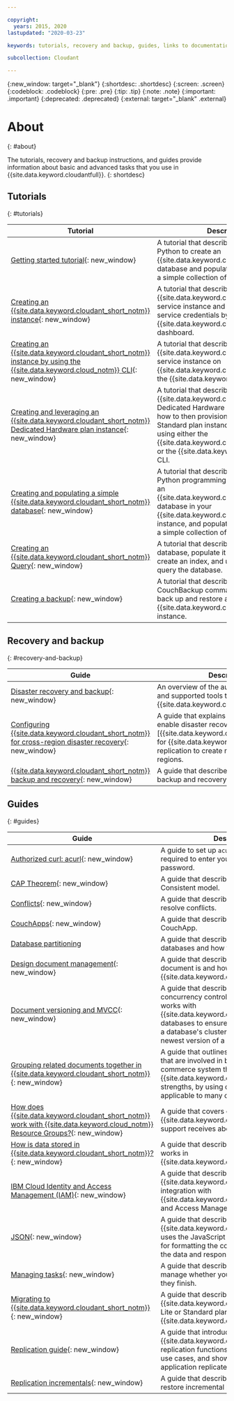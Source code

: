 ```yaml
---

copyright:
  years: 2015, 2020
lastupdated: "2020-03-23"

keywords: tutorials, recovery and backup, guides, links to documentation, about 

subcollection: Cloudant

---
```


{:new_window: target="_blank"}
{:shortdesc: .shortdesc}
{:screen: .screen}
{:codeblock: .codeblock}
{:pre: .pre}
{:tip: .tip}
{:note: .note}
{:important: .important}
{:deprecated: .deprecated}
{:external: target="_blank" .external}

<!-- Acrolinx: 2018-11-08 -->

# About
{: #about}

The tutorials, recovery and backup instructions, and guides provide information about basic and advanced tasks that you use in {{site.data.keyword.cloudantfull}}. 
{: shortdesc} 

## Tutorials
{: #tutorials}

Tutorial | Description 
---------|-------------
[Getting started tutorial](/docs/Cloudant?topic=Cloudant-getting-started-with-cloudant){: new_window} | A tutorial that describes how to use Python to create an {{site.data.keyword.cloudant_short_notm}} database and populate that database with a simple collection of data.
[Creating an {{site.data.keyword.cloudant_short_notm}} instance](/docs/Cloudant?topic=Cloudant-creating-an-ibm-cloudant-instance-on-ibm-cloud#creating-an-ibm-cloudant-instance-on-ibm-cloud){: new_window} | A tutorial that describes how to create an {{site.data.keyword.cloudant_short_notm}} service instance and where to find your service credentials by using the {{site.data.keyword.cloud_notm}} dashboard.
[Creating an {{site.data.keyword.cloudant_short_notm}} instance by using the {{site.data.keyword.cloud_notm}} CLI](/docs/Cloudant?topic=Cloudant-creating-an-ibm-cloudant-instance-on-ibm-cloud-by-using-the-ibm-cloud-cli#creating-an-ibm-cloudant-instance-on-ibm-cloud-by-using-the-ibm-cloud-cli){: new_window} | A tutorial that describes how to create an {{site.data.keyword.cloudant_short_notm}} service instance on {{site.data.keyword.cloud_notm}} by using the {{site.data.keyword.cloud_notm}} CLI.
[Creating and leveraging an {{site.data.keyword.cloudant_short_notm}} Dedicated Hardware plan instance](/docs/Cloudant?topic=Cloudant-creating-and-leveraging-an-ibm-cloudant-dedicated-hardware-plan-instance-on-ibm-cloud#creating-and-leveraging-an-ibm-cloudant-dedicated-hardware-plan-instance-on-ibm-cloud){: new_window} | A tutorial that describes how to create an {{site.data.keyword.cloudant_short_notm}} Dedicated Hardware plan instance and how to then provision one or more Standard plan instances to run on it by using either the {{site.data.keyword.cloud_notm}} catalog or the {{site.data.keyword.cloud_notm}} CLI.
[Creating and populating a simple {{site.data.keyword.cloudant_short_notm}} database](/docs/Cloudant?topic=Cloudant-creating-and-populating-a-simple-ibm-cloudant-database-on-ibm-cloud#creating-and-populating-a-simple-ibm-cloudant-database-on-ibm-cloud){: new_window} | A tutorial that describes how to use the Python programming language to create an {{site.data.keyword.cloudant_short_notm}} database in your {{site.data.keyword.cloud_notm}} service instance, and populate the database with a simple collection of data.
[Creating an {{site.data.keyword.cloudant_short_notm}} Query](/docs/Cloudant?topic=Cloudant-creating-an-ibm-cloudant-query#creating-an-ibm-cloudant-query){: new_window}| A tutorial that describes how to create a database, populate it with documents, create an index, and use the index to query the database.
[Creating a backup](/docs/Cloudant?topic=Cloudant-creating-a-backup#creating-a-backup){: new_window} | A tutorial that describes how to use the CouchBackup command-line utility to back up and restore a CouchDB or {{site.data.keyword.cloudant_short_notm}} instance. 

## Recovery and backup
{: #recovery-and-backup}

Guide | Description
------|------------
[Disaster recovery and backup](/docs/Cloudant?topic=Cloudant-disaster-recovery-and-backup#disaster-recovery-and-backup){: new_window} | An overview of the automatic capabilities and supported tools that are offered by {{site.data.keyword.cloudant_short_notm}}. 
[Configuring {{site.data.keyword.cloudant_short_notm}} for cross-region disaster recovery](/docs/Cloudant?topic=Cloudant-configuring-ibm-cloudant-for-cross-region-disaster-recovery#configuring-ibm-cloudant-for-cross-region-disaster-recovery){: new_window} | A guide that explains that one way to enable disaster recovery is to use [{{site.data.keyword.cloudant_short_notm}} for {{site.data.keyword.cloud_notm}} replication to create redundancy across regions.
[{{site.data.keyword.cloudant_short_notm}} backup and recovery](/docs/Cloudant?topic=Cloudant-ibm-cloudant-backup-and-recovery#ibm-cloudant-backup-and-recovery){: new_window} | A guide that describes how to use the backup and recovery tool, CouchBackup. 


## Guides
{: #guides}

Guide | Description
------|------------
[Authorized curl: acurl](/docs/Cloudant?topic=Cloudant-authorized-curl-acurl-#authorized-curl-acurl-){: new_window} | A guide to set up `acurl` so you are no longer required to enter your user name and password. 
[CAP Theorem](/docs/Cloudant?topic=Cloudant-cap-theorem#cap-theorem){: new_window} | A guide that describes the Eventually Consistent model.
[Conflicts](/docs/Cloudant?topic=Cloudant-conflicts#conflicts){: new_window} | A guide that describes how to find and resolve conflicts. 
[CouchApps](/docs/Cloudant?topic=Cloudant-couchapps#couchapps){: new_window} | A guide that describes what constitutes a CouchApp.
[Database partitioning](/docs/Cloudant?topic=Cloudant-database-partitioning#database-partitioning) | A guide that describes partitioned databases and how to use them. 
[Design document management](/docs/Cloudant?topic=Cloudant-design-document-management#design-document-management){: new_window} | A guide that describes what a design document is and how to work with one in {{site.data.keyword.cloudant_short_notm}}.
[Document versioning and MVCC](/docs/Cloudant?topic=Cloudant-document-versioning-and-mvcc#document-versioning-and-mvcc){: new_window} | A guide that describes multi-version concurrency control (MVCC) and how it works with {{site.data.keyword.cloudant_short_notm}} databases to ensure that all of the nodes in a database's cluster contain only the newest version of a document.
[Grouping related documents together in {{site.data.keyword.cloudant_short_notm}}](/docs/Cloudant?topic=Cloudant-grouping-related-documents-together-in-ibm-cloudant#grouping-related-documents-together-in-ibm-cloudant){: new_window} | A guide that outlines some of the factors that are involved in building an e-commerce system that takes advantage of {{site.data.keyword.cloudant_short_notm}}'s strengths, by using concepts that are applicable to many other domains.
[How does {{site.data.keyword.cloudant_short_notm}} work with {{site.data.keyword.cloud_notm}} Resource Groups?](/docs/Cloudant?topic=Cloudant-how-does-ibm-cloudant-work-with-ibm-cloud-resource-groups-#how-does-ibm-cloudant-work-with-ibm-cloud-resource-groups-){: new_window} | A guide that covers common questions {{site.data.keyword.cloudant_short_notm}} support receives about this transition.
[How is data stored in {{site.data.keyword.cloudant_short_notm}}?](/docs/Cloudant?topic=Cloudant-how-is-data-stored-in-ibm-cloudant-#how-is-data-stored-in-ibm-cloudant-){: new_window} | A guide that describes sharding and how it works in {{site.data.keyword.cloudant_short_notm}}.
[IBM Cloud Identity and Access Management (IAM)](/docs/Cloudant?topic=Cloudant-ibm-cloud-identity-and-access-management-iam-#ibm-cloud-identity-and-access-management-iam-){: new_window} | A guide that describes {{site.data.keyword.cloudant_short_notm}}'s integration with {{site.data.keyword.cloud_notm}} Identity and Access Management. 
[JSON](/docs/Cloudant?topic=Cloudant-json#json){: new_window} | A guide that describes how {{site.data.keyword.cloudant_short_notm}} uses the JavaScript Object Notation (JSON) for formatting the content and structure of the data and responses. 
[Managing tasks](/docs/Cloudant?topic=Cloudant-managing-tasks#managing-tasks){: new_window} | A guide that describes how you can manage whether your tasks progress, or if they finish.
[Migrating to {{site.data.keyword.cloudant_short_notm}}](/docs/Cloudant?topic=Cloudant-migrating-to-ibm-cloudant-on-ibm-cloud#migrating-to-ibm-cloudant-on-ibm-cloud){: new_window} | A guide that describes how to migrate to an {{site.data.keyword.cloudant_short_notm}} Lite or Standard plan instance on {{site.data.keyword.cloud_notm}}.
[Replication guide](/docs/Cloudant?topic=Cloudant-replication-guide#replication-guide){: new_window} | A guide that introduces {{site.data.keyword.cloudant_short_notm}}’s replication functions, discusses common use cases, and shows how to make your application replicate successfully.
[Replication incrementals](/docs/Cloudant?topic=Cloudant-replication-incrementals#replication-incrementals){: new_window} | A guide that describes how to create and restore incremental backups. 

 

